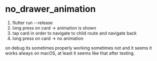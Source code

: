 # no_drawer_animation

1. flutter run --release
2. long press on card -> animation is shown
3. tap card in order to navigate to child route and navigate back
4. long press on card -> no animation

on debug its sometimes properly working sometimes not and it seems it works always on macOS, at least it seems like that after testing.
